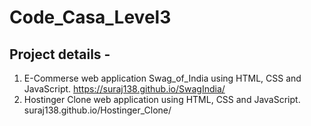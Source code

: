 # Code_Casa_Level3

## Project details -
1. E-Commerse web application Swag_of_India using HTML, CSS and JavaScript.
   https://suraj138.github.io/SwagIndia/
2. Hostinger Clone web application using HTML, CSS and JavaScript.
   suraj138.github.io/Hostinger_Clone/
